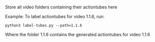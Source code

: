 Store all video folders containing their actiontubes here

Example: To label actiontubes for video 1.1.6, run:

```
python3 label-tubes.py --path=1.1.6
```

Where the folder 1.1.6 contains the generated actiontubes for video 1.1.6
